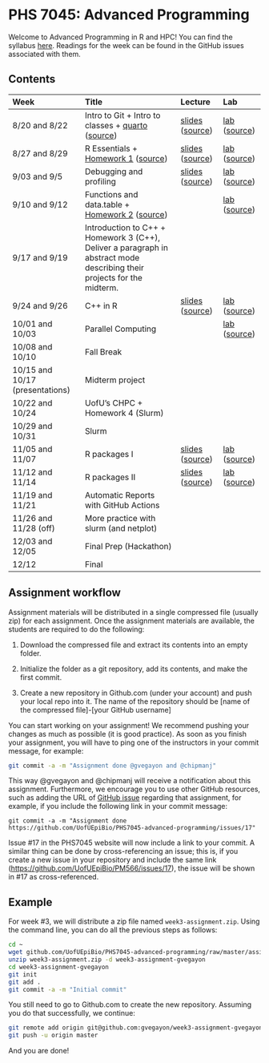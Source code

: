 

# PHS 7045: Advanced Programming

Welcome to Advanced Programming in R and HPC! You can find the syllabus
[here](syllabus.md). Readings for the week can be found in the GitHub
issues associated with them.

## Contents

| Week | Title | Lecture | Lab |
|:---|:---|:---|:---|
| 8/20 and 8/22 | Intro to Git + Intro to classes + [quarto](https://UofUEpiBio.github.io/PHS7045-advanced-programming/quarto.html) ([source](lectures/01-git/quarto.qmd)) | [slides](https://UofUEpiBio.github.io/PHS7045-advanced-programming/01-git/slides.html) ([source](https://github.com/UofUEpiBio/PHS7045-advanced-programming//tree/main/01-git/slides.qmd)) | [lab](https://UofUEpiBio.github.io/PHS7045-advanced-programming/01-git/lab.html) ([source](https://github.com/UofUEpiBio/PHS7045-advanced-programming//tree/main/01-git/lab.qmd)) |
| 8/27 and 8/29 | R Essentials + [Homework 1](https://UofUEpiBio.github.io/PHS7045-advanced-programming/homeworks/hw-01-essentialsSimulations.html) ([source](https://UofUEpiBio.github.io/PHS7045-advanced-programming/homeworks/hw-01-essentialsSimulations.qmd)) | [slides](https://UofUEpiBio.github.io/PHS7045-advanced-programming/02-essentials/slides.html) ([source](https://github.com/UofUEpiBio/PHS7045-advanced-programming//tree/main/02-essentials/slides.qmd)) | [lab](https://UofUEpiBio.github.io/PHS7045-advanced-programming/02-essentials/lab.html) ([source](https://github.com/UofUEpiBio/PHS7045-advanced-programming//tree/main/02-essentials/lab.qmd)) |
| 9/03 and 9/5 | Debugging and profiling | [slides](https://UofUEpiBio.github.io/PHS7045-advanced-programming/04-debugging-and-profiling/slides.html) ([source](https://github.com/UofUEpiBio/PHS7045-advanced-programming//tree/main/04-debugging-and-profiling/slides.qmd)) | [lab](https://UofUEpiBio.github.io/PHS7045-advanced-programming/04-debugging-and-profiling/lab.html) ([source](https://github.com/UofUEpiBio/PHS7045-advanced-programming//tree/main/04-debugging-and-profiling/lab.qmd)) |
| 9/10 and 9/12 | Functions and data.table + [Homework 2](https://UofUEpiBio.github.io/PHS7045-advanced-programming/hw-01b-datatable.html) ([source](https://UofUEpiBio.github.io/PHS7045-advanced-programming/hw-01b-datatable.qmd)) |  | [lab](https://UofUEpiBio.github.io/PHS7045-advanced-programming/03-more-functions-and-datatable/lab.html) ([source](https://github.com/UofUEpiBio/PHS7045-advanced-programming//tree/main/03-more-functions-and-datatable/lab.qmd)) |
| 9/17 and 9/19 | Introduction to C++ + Homework 3 (C++), Deliver a paragraph in abstract mode describing their projects for the midterm. |  |  |
| 9/24 and 9/26 | C++ in R | [slides](https://UofUEpiBio.github.io/PHS7045-advanced-programming/05-rcpp/slides.html) ([source](https://github.com/UofUEpiBio/PHS7045-advanced-programming//tree/main/05-rcpp/slides.qmd)) | [lab](https://UofUEpiBio.github.io/PHS7045-advanced-programming/05-rcpp/lab.html) ([source](https://github.com/UofUEpiBio/PHS7045-advanced-programming//tree/main/05-rcpp/lab.qmd)) |
| 10/01 and 10/03 | Parallel Computing |  | [lab](https://UofUEpiBio.github.io/PHS7045-advanced-programming/06-parallel-computing/lab.html) ([source](https://github.com/UofUEpiBio/PHS7045-advanced-programming//tree/main/06-parallel-computing/lab.qmd)) |
| 10/08 and 10/10 | Fall Break |  |  |
| 10/15 and 10/17 (presentations) | Midterm project |  |  |
| 10/22 and 10/24 | UofU’s CHPC + Homework 4 (Slurm) |  |  |
| 10/29 and 10/31 | Slurm |  |  |
| 11/05 and 11/07 | R packages I | [slides](https://UofUEpiBio.github.io/PHS7045-advanced-programming/07-rpkgs-i/slides.html) ([source](https://github.com/UofUEpiBio/PHS7045-advanced-programming//tree/main/07-rpkgs-i/slides.qmd)) | [lab](https://UofUEpiBio.github.io/PHS7045-advanced-programming/07-rpkgs-i/lab.html) ([source](https://github.com/UofUEpiBio/PHS7045-advanced-programming//tree/main/07-rpkgs-i/lab.qmd)) |
| 11/12 and 11/14 | R packages II | [slides](https://UofUEpiBio.github.io/PHS7045-advanced-programming/07-rpkgs-i/slides.html) ([source](https://github.com/UofUEpiBio/PHS7045-advanced-programming//tree/main/07-rpkgs-i/slides.qmd)) | [lab](https://UofUEpiBio.github.io/PHS7045-advanced-programming/07-rpkgs-i/lab.html) ([source](https://github.com/UofUEpiBio/PHS7045-advanced-programming//tree/main/07-rpkgs-i/lab.qmd)) |
| 11/19 and 11/21 | Automatic Reports with GitHub Actions |  |  |
| 11/26 and 11/28 (off) | More practice with slurm (and netplot) |  |  |
| 12/03 and 12/05 | Final Prep (Hackathon) |  |  |
| 12/12 | Final |  |  |

## Assignment workflow

Assignment materials will be distributed in a single compressed file
(usually zip) for each assignment. Once the assignment materials are
available, the students are required to do the following:

1.  Download the compressed file and extract its contents into an empty
    folder.

2.  Initialize the folder as a git repository, add its contents, and
    make the first commit.

3.  Create a new repository in Github.com (under your account) and push
    your local repo into it. The name of the repository should be \[name
    of the compressed file\]-\[your GitHub username\]

You can start working on your assignment! We recommend pushing your
changes as much as possible (it is good practice). As soon as you finish
your assignment, you will have to ping one of the instructors in your
commit message, for example:

``` sh
git commit -a -m "Assignment done @gvegayon and @chipmanj"
```

This way @gvegayon and @chipmanj will receive a notification about this
assignment. Furthermore, we encourage you to use other GitHub resources,
such as adding the URL of [GitHub issue]() regarding that assignment,
for example, if you include the following link in your commit message:

    git commit -a -m "Assignment done https://github.com/UofUEpiBio/PHS7045-advanced-programming/issues/17"

Issue \#17 in the PHS7045 website will now include a link to your
commit. A similar thing can be done by cross-referencing an issue; this
is, if you create a new issue in your repository and include the same
link (https://github.com/UofUEpiBio/PM566/issues/17), the issue will be
shown in \#17 as cross-referenced.

## Example

For week \#3, we will distribute a zip file named
`week3-assignment.zip`. Using the command line, you can do all the
previous steps as follows:

``` sh
cd ~
wget github.com/UofUEpiBio/PHS7045-advanced-programming/raw/master/assignments/week3-assignment.zip
unzip week3-assignment.zip -d week3-assignment-gvegayon
cd week3-assignment-gvegayon
git init
git add .
git commit -a -m "Initial commit"
```

You still need to go to Github.com to create the new repository.
Assuming you do that successfully, we continue:

``` sh
git remote add origin git@github.com:gvegayon/week3-assignment-gvegayon.git
git push -u origin master
```

And you are done!
